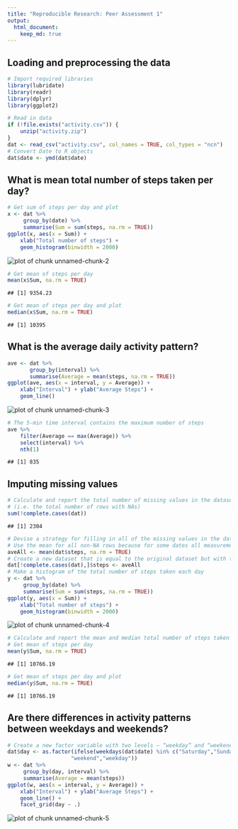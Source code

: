 ```yaml
---
title: "Reproducible Research: Peer Assessment 1"
output: 
  html_document:
    keep_md: true
---
```



## Loading and preprocessing the data


```r
# Import required libraries
library(lubridate)
library(readr)
library(dplyr)
library(ggplot2)

# Read in data
if (!file.exists("activity.csv")) {
    unzip("activity.zip")
}
dat <- read_csv("activity.csv", col_names = TRUE, col_types = "ncn")
# Convert Date to R objects
dat$date <- ymd(dat$date)
```
## What is mean total number of steps taken per day?

```r
# Get sum of steps per day and plot
x <- dat %>% 
     group_by(date) %>%
     summarise(Sum = sum(steps, na.rm = TRUE))
ggplot(x, aes(x = Sum)) + 
    xlab("Total number of steps") + 
    geom_histogram(binwidth = 2000)
```

![plot of chunk unnamed-chunk-2](figure/unnamed-chunk-2-1.png) 

```r
# Get mean of steps per day 
mean(x$Sum, na.rm = TRUE)
```

```
## [1] 9354.23
```

```r
# Get mean of steps per day and plot
median(x$Sum, na.rm = TRUE)
```

```
## [1] 10395
```
## What is the average daily activity pattern?

```r
ave <- dat %>% 
       group_by(interval) %>%
       summarise(Average = mean(steps, na.rm = TRUE))
ggplot(ave, aes(x = interval, y = Average)) + 
    xlab("Interval") + ylab("Average Steps") +
    geom_line()
```

![plot of chunk unnamed-chunk-3](figure/unnamed-chunk-3-1.png) 

```r
# The 5-min time interval contains the maximum number of steps
ave %>% 
    filter(Average == max(Average)) %>% 
    select(interval) %>% 
    nth(1)
```

```
## [1] 835
```

## Imputing missing values

```r
# Calculate and report the total number of missing values in the dataset 
# (i.e. the total number of rows with NAs)
sum(!complete.cases(dat))
```

```
## [1] 2304
```

```r
# Devise a strategy for filling in all of the missing values in the dataset. 
# Use the mean for all non-NA rows because for some dates all measurements are NAs.
aveAll <- mean(dat$steps, na.rm = TRUE)
# Create a new dataset that is equal to the original dataset but with the missing data filled in.
dat[!complete.cases(dat),]$steps <- aveAll
# Make a histogram of the total number of steps taken each day
y <- dat %>% 
     group_by(date) %>%
     summarise(Sum = sum(steps, na.rm = TRUE))
ggplot(y, aes(x = Sum)) + 
    xlab("Total number of steps") + 
    geom_histogram(binwidth = 2000)
```

![plot of chunk unnamed-chunk-4](figure/unnamed-chunk-4-1.png) 

```r
# Calculate and report the mean and median total number of steps taken per day
# Get mean of steps per day 
mean(y$Sum, na.rm = TRUE)
```

```
## [1] 10766.19
```

```r
# Get mean of steps per day and plot
median(y$Sum, na.rm = TRUE)
```

```
## [1] 10766.19
```
## Are there differences in activity patterns between weekdays and weekends?

```r
# Create a new factor variable with two levels – “weekday” and “weekend”
dat$day <- as.factor(ifelse(weekdays(dat$date) %in% c("Saturday","Sunday"),
                    "weekend","weekday"))
w <- dat %>%
     group_by(day, interval) %>%
     summarise(Average = mean(steps))
ggplot(w, aes(x = interval, y = Average)) + 
    xlab("Interval") + ylab("Average Steps") +
    geom_line() + 
    facet_grid(day ~ .)
```

![plot of chunk unnamed-chunk-5](figure/unnamed-chunk-5-1.png) 
